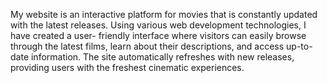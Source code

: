 My website is an interactive platform for movies that is constantly updated with the
latest releases. Using various web development technologies, I have created a
user- friendly interface where visitors can easily browse through the latest films,
learn about their descriptions, and access up-to-date information. The site
automatically refreshes with new releases, providing users with the freshest
cinematic experiences.